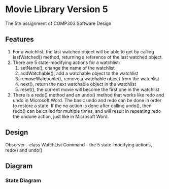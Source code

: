 # Movie Library Version 5
The 5th assignment of COMP303 Software Design
## Features
1. For a watchlist, the last watched object will be able to get by calling lastWatched() method, returning a reference of the last watched object.  
2. There are 5 state-modifying actions for a watchlist:  
    1) setName(), change the name of the watchlist  
    2) addWatchable(), add a watchable object to the watchlist  
    3) removeWatchable(), remove a watchable object from the watchlist  
    4) next(), return the next watchable object in the watchlist  
    5) reset(), the current movie will become the first one in the watchlist
3. There is a redo() method and an undo() method that works like redo and undo in Microsoft Word. The basic undo and redo can be done in order to restore a state. If the no action is done after calling undo(), then redo() can be called for multiple times, and will result in repeating redo the undone action, just like in Microsoft Word.
## Design
Observer - class WatchList
Command - the 5 state-modifying actions, redo() and undo()
## Diagram
### State Diagram
